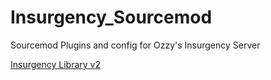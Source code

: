 # Insurgency_Sourcemod
Sourcemod Plugins and config for Ozzy's Insurgency Server

[Insurgency Library v2](Insurgency/addons/sourcemod/plugins/INSLIBv2.smx)
